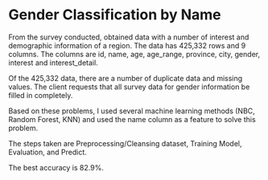 # Gender Classification by Name
From the survey conducted, obtained data with a number of interest and demographic information of a region. The data has 425,332 rows and 9 columns. The columns are id, name, age, age_range, province, city, gender, interest and interest_detail.

Of the 425,332 data, there are a number of duplicate data and missing values. The client requests that all survey data for gender information be filled in completely.

Based on these problems, I used several machine learning methods (NBC, Random Forest, KNN) and used the name column as a feature to solve this problem.

The steps taken are Preprocessing/Cleansing dataset, Training Model, Evaluation, and Predict.

The best accuracy is 82.9%.
